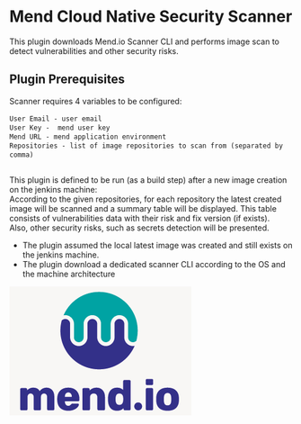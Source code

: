 # Mend Cloud Native Security Scanner #

This plugin downloads Mend.io Scanner CLI and performs image scan to detect vulnerabilities and other security risks. 


## Plugin Prerequisites ##

Scanner requires 4 variables to be configured:
 ```
 User Email - user email
 User Key -  mend user key
 Mend URL - mend application environment
 Repositories - list of image repositories to scan from (separated by comma)
 ```

##

This plugin is defined to be run (as a build step) after a new image creation on the jenkins machine:   
According to the given repositories, for each repository the latest created image will be scanned and a summary table will be displayed. 
This table consists of vulnerabilities data with their risk and fix version (if exists).     
Also, other security risks, such as secrets detection will be presented.

* The plugin assumed the local latest image was created and still exists on the jenkins machine.
* The plugin download a dedicated scanner CLI according to the OS and the machine architecture



<!-- PROJECT LOGO -->

[![Logo][company-logo]](https://www.mend.io/)

[company-logo]: images/mend.png